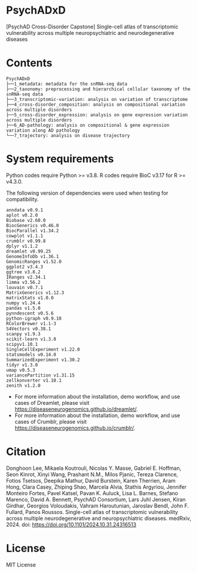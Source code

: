 # PsychADxD
[PsychAD Cross-Disorder Capstone] Single-cell atlas of transcriptomic vulnerability across multiple neuropsychiatric and neurodegenerative diseases

# Contents
```
PsychADxD
├──1_metadata: metadata for the snRNA-seq data
├──2_taxonomy: preprocessing and hierarchical cellular taxonomy of the snRNA-seq data
├──3_transcriptomic-variation: analysis on variation of transcriptome
├──4_cross-disorder_composition: analysis on compositional variation across multiple disorders
├──5_cross-disorder_expression: analysis on gene expression variation across multiple disorders
├──6_AD-pathology: analysis on compositional & gene expression variation along AD pathology
└──7_trajectory: analysis on disease trajectory
```

# System requirements
Python codes require Python >= v3.8. R codes require BioC v3.17 for R >= v4.3.0.

The following version of dependencies were used when testing for compatibility.
```
anndata v0.9.1
aplot v0.2.0
Biobase v2.60.0
BiocGenerics v0.46.0
BiocParallel v1.34.2
cowplot v1.1.1
crumblr v0.99.8
dplyr v1.1.2
dreamlet v0.99.25
GenomeInfoDb v1.36.1
GenomicRanges v1.52.0
ggplot2 v3.4.3
ggtree v3.8.2
IRanges v2.34.1
limma v3.56.2
louvain v0.7.1
MatrixGenerics v1.12.3
matrixStats v1.0.0
numpy v1.24.4
pandas v1.5.0
pynndescent v0.5.6
python-igraph v0.9.10
RColorBrewer v1.1-3
S4Vectors v0.38.1
scanpy v1.9.3
scikit-learn v1.3.0
scipyv1.10.1
SingleCellExperiment v1.22.0
statsmodels v0.14.0
SummarizedExperiment v1.30.2
tidyr v1.3.0
umap v0.5.3
variancePartition v1.31.15
zellkonverter v1.10.1
zenith v1.2.0
```
- For more information about the installation, demo workflow, and use cases of Dreamlet, please visit https://diseaseneurogenomics.github.io/dreamlet/.
- For more information about the installation, demo workflow, and use cases of Crumblr, please visit https://diseaseneurogenomics.github.io/crumblr/.

# Citation
Donghoon Lee, Mikaela Koutrouli, Nicolas Y. Masse, Gabriel E. Hoffman, Seon Kinrot, Xinyi Wang, Prashant N.M., Milos Pjanic, Tereza Clarence, Fotios Tsetsos, Deepika Mathur, David Burstein, Karen Therrien, Aram Hong, Clara Casey, Zhiping Shao, Marcela Alvia, Stathis Argyriou, Jennifer Monteiro Fortes, Pavel Katsel, Pavan K. Auluck, Lisa L. Barnes, Stefano Marenco, David A. Bennett, PsychAD Consortium, Lars Juhl Jensen, Kiran Girdhar, Georgios Voloudakis, Vahram Haroutunian, Jaroslav Bendl, John F. Fullard, Panos Roussos. Single-cell atlas of transcriptomic vulnerability across multiple neurodegenerative and neuropsychiatric diseases. medRxiv, 2024. doi: https://doi.org/10.1101/2024.10.31.24316513

# License
MIT License
